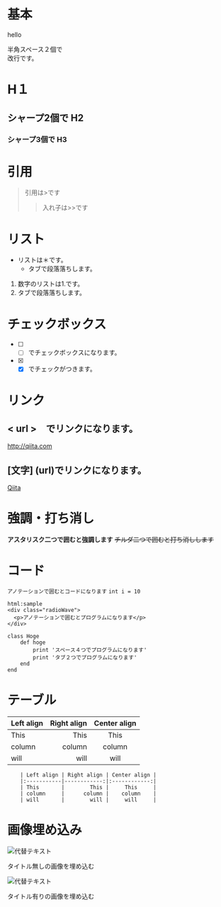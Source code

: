# 基本
hello

半角スペース２個で  
改行です。


# H１
## シャープ2個で H2
### シャープ3個で H3

# 引用
> 引用は>です
>>入れ子は>>です

# リスト

* リストは＊です。
  * タブで段落落ちします。

1. 数字のリストは1.です。
  2. タブで段落落ちします。

# チェックボックス

- [ ] - [ ] でチェックボックスになります。
- [x] - [x] でチェックがつきます。 

# リンク

## < url >　でリンクになります。
<http://qiita.com>

## [文字] (url)でリンクになります。
[Qiita](http://qiita.com)

# 強調・打ち消し

**アスタリスク二つで囲むと強調します**
~~チルダ二つで囲むと打ち消しします~~

# コード


`アノテーションで囲むとコードになります`
`int i = 10`

```
html:sample
<div class="radioWave">
  <p>アノテーションで囲むとプログラムになります</p>
</div>
```

    class Hoge
        def hoge
            print 'スペース４つでプログラムになります'
            print 'タブ２つでプログラムになります'
        end
    end

# テーブル

| Left align | Right align | Center align |
|:-----------|------------:|:------------:|
| This       |        This |     This     |
| column     |      column |    column    |
| will       |        will |     will     |

        | Left align | Right align | Center align |
        |:-----------|------------:|:------------:|
        | This       |        This |     This     |
        | column     |      column |    column    |
        | will       |        will |     will     |

# 画像埋め込み
![代替テキスト](画像のURL)

タイトル無しの画像を埋め込む

![代替テキスト](画像のURL "画像タイトル")

タイトル有りの画像を埋め込む
